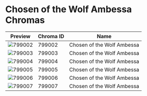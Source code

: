 # Chosen of the Wolf Ambessa Chromas

| Preview | Chroma ID | Name |
|---------|-----------|------|
| ![799002](https://raw.communitydragon.org/latest/plugins/rcp-be-lol-game-data/global/default/v1/champion-chroma-images/799/799002.png) | 799002 | Chosen of the Wolf Ambessa |
| ![799003](https://raw.communitydragon.org/latest/plugins/rcp-be-lol-game-data/global/default/v1/champion-chroma-images/799/799003.png) | 799003 | Chosen of the Wolf Ambessa |
| ![799004](https://raw.communitydragon.org/latest/plugins/rcp-be-lol-game-data/global/default/v1/champion-chroma-images/799/799004.png) | 799004 | Chosen of the Wolf Ambessa |
| ![799005](https://raw.communitydragon.org/latest/plugins/rcp-be-lol-game-data/global/default/v1/champion-chroma-images/799/799005.png) | 799005 | Chosen of the Wolf Ambessa |
| ![799006](https://raw.communitydragon.org/latest/plugins/rcp-be-lol-game-data/global/default/v1/champion-chroma-images/799/799006.png) | 799006 | Chosen of the Wolf Ambessa |
| ![799007](https://raw.communitydragon.org/latest/plugins/rcp-be-lol-game-data/global/default/v1/champion-chroma-images/799/799007.png) | 799007 | Chosen of the Wolf Ambessa |